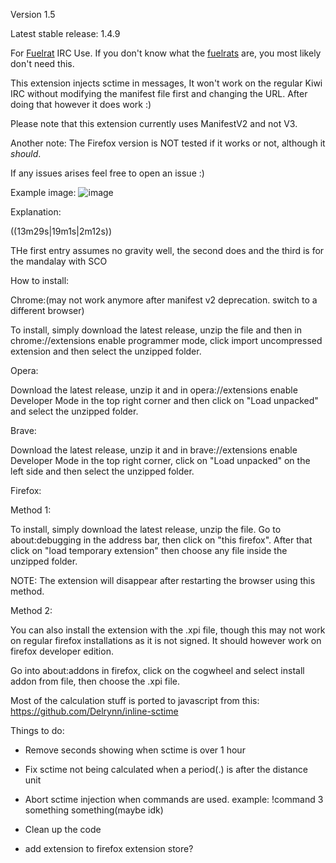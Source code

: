 Version 1.5

Latest stable release: 1.4.9

For [Fuelrat](https://fuelrats.com/) IRC Use. If you don't know what the [fuelrats](https://fuelrats.com/) are, you most likely don't need this.



This extension injects sctime in messages, It won't work on the regular Kiwi IRC without modifying the manifest file first and changing the URL. After doing that however it does work :)

Please note that this extension currently uses ManifestV2 and not V3. 

Another note: The Firefox version is NOT tested if it works or not, although it _should_.

If any issues arises feel free to open an issue :)

Example image: 
![image](https://github.com/user-attachments/assets/ba3f2873-91ec-44d7-b6a7-91444a6ed45c)





Explanation:

((13m29s|19m1s|2m12s))

THe first entry assumes no gravity well, the second does and the third is for the mandalay with SCO

How to install:

Chrome:(may not work anymore after manifest v2 deprecation. switch to a different browser)

To install, simply download the latest release, unzip the file and then in chrome://extensions enable programmer mode, click import uncompressed extension and then select the unzipped folder.

Opera:

Download the latest release, unzip it and in opera://extensions enable Developer Mode in the top right corner and then click on "Load unpacked" and select the unzipped folder.

Brave:

Download the latest release, unzip it and in brave://extensions enable Developer Mode in the top right corner, click on "Load unpacked" on the left side and then select the unzipped folder.

Firefox:

Method 1:

To install, simply download the latest release, unzip the file. Go to about:debugging in the address bar, then click on "this firefox". After that click on "load temporary extension" then choose any file inside the unzipped folder.

NOTE: The extension will disappear after restarting the browser using this method.

Method 2:

You can also install the extension with the .xpi file, though this may not work on regular firefox installations as it is not signed. It should however work on firefox developer edition.

Go into about:addons in firefox, click on the cogwheel and select install addon from file, then choose the .xpi file.

Most of the calculation stuff is ported to javascript from this: https://github.com/Delrynn/inline-sctime

Things to do:

* Remove seconds showing when sctime is over 1 hour

* Fix sctime not being calculated when a period(.) is after the distance unit

* Abort sctime injection when commands are used. example: !command 3 something something(maybe idk)

* Clean up the code

* add extension to firefox extension store?
